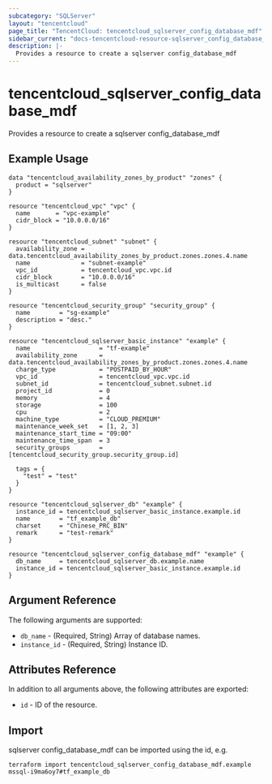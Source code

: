 ```yaml
---
subcategory: "SQLServer"
layout: "tencentcloud"
page_title: "TencentCloud: tencentcloud_sqlserver_config_database_mdf"
sidebar_current: "docs-tencentcloud-resource-sqlserver_config_database_mdf"
description: |-
  Provides a resource to create a sqlserver config_database_mdf
---
```


# tencentcloud_sqlserver_config_database_mdf

Provides a resource to create a sqlserver config_database_mdf

## Example Usage

```hcl
data "tencentcloud_availability_zones_by_product" "zones" {
  product = "sqlserver"
}

resource "tencentcloud_vpc" "vpc" {
  name       = "vpc-example"
  cidr_block = "10.0.0.0/16"
}

resource "tencentcloud_subnet" "subnet" {
  availability_zone = data.tencentcloud_availability_zones_by_product.zones.zones.4.name
  name              = "subnet-example"
  vpc_id            = tencentcloud_vpc.vpc.id
  cidr_block        = "10.0.0.0/16"
  is_multicast      = false
}

resource "tencentcloud_security_group" "security_group" {
  name        = "sg-example"
  description = "desc."
}

resource "tencentcloud_sqlserver_basic_instance" "example" {
  name                   = "tf-example"
  availability_zone      = data.tencentcloud_availability_zones_by_product.zones.zones.4.name
  charge_type            = "POSTPAID_BY_HOUR"
  vpc_id                 = tencentcloud_vpc.vpc.id
  subnet_id              = tencentcloud_subnet.subnet.id
  project_id             = 0
  memory                 = 4
  storage                = 100
  cpu                    = 2
  machine_type           = "CLOUD_PREMIUM"
  maintenance_week_set   = [1, 2, 3]
  maintenance_start_time = "09:00"
  maintenance_time_span  = 3
  security_groups        = [tencentcloud_security_group.security_group.id]

  tags = {
    "test" = "test"
  }
}

resource "tencentcloud_sqlserver_db" "example" {
  instance_id = tencentcloud_sqlserver_basic_instance.example.id
  name        = "tf_example_db"
  charset     = "Chinese_PRC_BIN"
  remark      = "test-remark"
}

resource "tencentcloud_sqlserver_config_database_mdf" "example" {
  db_name     = tencentcloud_sqlserver_db.example.name
  instance_id = tencentcloud_sqlserver_basic_instance.example.id
}
```

## Argument Reference

The following arguments are supported:

* `db_name` - (Required, String) Array of database names.
* `instance_id` - (Required, String) Instance ID.

## Attributes Reference

In addition to all arguments above, the following attributes are exported:

* `id` - ID of the resource.




## Import

sqlserver config_database_mdf can be imported using the id, e.g.

```
terraform import tencentcloud_sqlserver_config_database_mdf.example mssql-i9ma6oy7#tf_example_db
```

